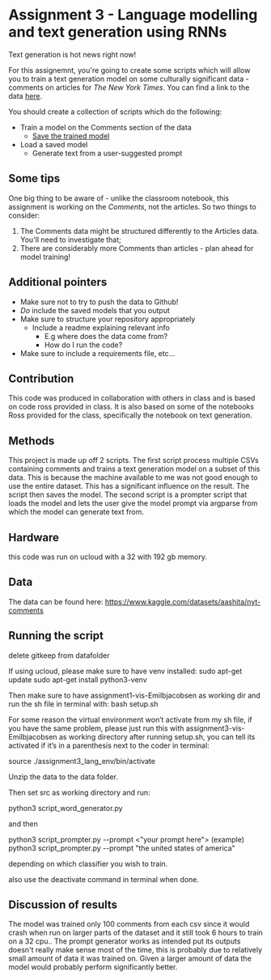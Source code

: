 
# Assignment 3 - Language modelling and text generation using RNNs

Text generation is hot news right now!

For this assignemnt, you're going to create some scripts which will allow you to train a text generation model on some culturally significant data - comments on articles for *The New York Times*. You can find a link to the data [here](https://www.kaggle.com/datasets/aashita/nyt-comments).

You should create a collection of scripts which do the following:

- Train a model on the Comments section of the data
  - [Save the trained model](https://www.tensorflow.org/api_docs/python/tf/keras/models/save_model)
- Load a saved model
  - Generate text from a user-suggested prompt


## Some tips

One big thing to be aware of - unlike the classroom notebook, this assignment is working on the *Comments*, not the articles. So two things to consider:

1) The Comments data might be structured differently to the Articles data. You'll need to investigate that;
2) There are considerably more Comments than articles - plan ahead for model training!

## Additional pointers

- Make sure not to try to push the data to Github!
- *Do* include the saved models that you output
- Make sure to structure your repository appropriately
  - Include a readme explaining relevant info
    - E.g where does the data come from?
    - How do I run the code?
- Make sure to include a requirements file, etc...

## Contribution

This code was produced in collaboration with others in class and is based on code ross provided in class. It is also based on some of the notebooks Ross provided for the class, specifically the notebook on text generation.


## Methods
This project is made up off 2 scripts. The first script process multiple CSVs containing comments and trains a text generation model on a subset of this data. This is because the machine available to me was not good enough to use the entire dataset. This has a significant influence on the result. The script then saves the model. The second script is a prompter script that loads the model and lets the user give the model prompt via argparse from which the model can generate text from.

## Hardware
this code was run on ucloud with a 32 with 192 gb memory.

## Data
The data can be found here:
https://www.kaggle.com/datasets/aashita/nyt-comments




## Running the script
delete gitkeep from datafolder

If using ucloud, please make sure to have venv installed:
sudo apt-get update
sudo apt-get install python3-venv


Then make sure to have assignment1-vis-Emilbjacobsen as working dir and run the sh file 
in terminal with:
bash setup.sh

For some reason the virtual environment won’t activate from my sh file, if you have the 
same problem, please just run this with assignment3-vis-Emilbjacobsen as working 
directory after running setup.sh, you can tell its activated if it’s in a parenthesis next to the 
coder in terminal:

source ./assignment3_lang_env/bin/activate

Unzip the data to the data folder.

Then set src as working directory and run:

python3 script_word_generator.py

and then

python3 script_prompter.py --prompt <"your prompt here">
(example)
python3 script_prompter.py --prompt "the united states of america"

depending on which classifier you wish to train.

also use the deactivate command in terminal when done.

## Discussion of results
The model was trained only 100 comments from each csv since it would crash when run on larger parts of the dataset and it still took 6 hours to train on a 32 cpu.. The prompt generator works as intended put its outputs doesn't really make sense most of the time, this is probably due to relatively small amount of data it was trained on. Given a larger amount of data the model would probably perform significantly better.
